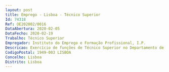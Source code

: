 ```yaml
--- 
layout: post
title: Emprego - Lisboa - Técnico Superior
Id: 74318
Ref: OE202002/0016
DataAbertura: 2020-02-05
DataFecho: 2020-02-19
Trabalho: Técnico Superior
Empregador: Instituto do Emprego e Formação Profissional, I.P.
Descricao: Exercício de funções de Técnico Superior no Departamento de Planeamento, Gestão e Controlo, áreas orçamental e financeira, no âmbito das competências definidas no art.º 10.º da Portaria nº 319 2012, de 12 de outubro, publicada no DR 1.ª Série n.º 198 de 12 de outubro de 2012, designadamente   Analise dos registos contabilísticos de âmbito nacional com respeito pelas normas em vigor aplicáveis à contabilidade pública   Controlo das contas correntes  fornecedores, pessoal e outros devedores ou credores   Gestão do Plano de Contas   Apoio aos serviços locais e regionais no que concerne a procedimentos e matérias de âmbito contabilístico e fiscal    Preparação e submissão da prestação de informação periódica e obrigatória à DGO e outras entidades   Apoio à preparação da conta de gerência e submissão na plataforma do Tribunal de Contas.
CodigoPostal: 1949-003 LISBOA
Concelho: Lisboa
Distrito: Lisboa
--- 
```


